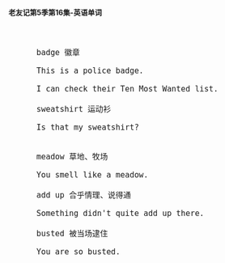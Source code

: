 #### 老友记第5季第16集-英语单词

<div style="font-size: 18px">
<br />

```
      badge 徽章

      This is a police badge.

      I can check their Ten Most Wanted list.

      sweatshirt 运动衫

      Is that my sweatshirt?


      meadow 草地、牧场

      You smell like a meadow.

      add up 合乎情理、说得通

      Something didn't quite add up there.

      busted 被当场逮住

      You are so busted.

```
<br />
</div>
